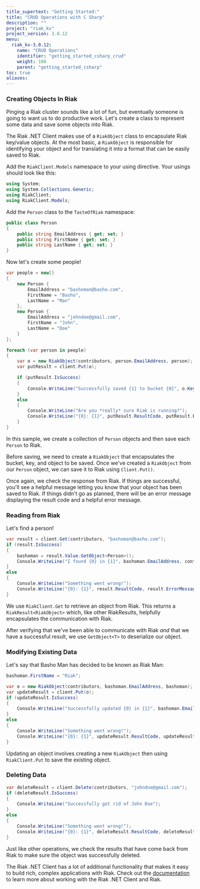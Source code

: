 ```yaml
---
title_supertext: "Getting Started:"
title: "CRUD Operations with C Sharp"
description: ""
project: "riak_kv"
project_version: 3.0.12
menu:
  riak_kv-3.0.12:
    name: "CRUD Operations"
    identifier: "getting_started_csharp_crud"
    weight: 100
    parent: "getting_started_csharp"
toc: true
aliases:
---
```


### Creating Objects In Riak

Pinging a Riak cluster sounds like a lot of fun, but eventually someone is going to want us to do productive work. Let's create a class to represent some data and save some objects into Riak.

The Riak .NET Client makes use of a `RiakObject` class to encapsulate Riak key/value objects. At the most basic, a `RiakObject` is responsible for identifying your object and for translating it into a format that can be easily saved to Riak.

Add the `RiakClient.Models` namespace to your using directive. Your usings should look like this:

```csharp
using System;
using System.Collections.Generic;
using RiakClient;
using RiakClient.Models;
```

Add the `Person` class to the `TasteOfRiak` namespace:

```csharp
public class Person
{
    public string EmailAddress { get; set; }
    public string FirstName { get; set; }
    public string LastName { get; set; }
}
```

Now let's create some people!

```csharp
var people = new[]
{
    new Person {
        EmailAddress = "bashoman@basho.com",
        FirstName = "Basho",
        LastName = "Man"
    },
    new Person {
        EmailAddress = "johndoe@gmail.com",
        FirstName = "John",
        LastName = "Doe"
    }
};

foreach (var person in people)
{
    var o = new RiakObject(contributors, person.EmailAddress, person);
    var putResult = client.Put(o);

    if (putResult.IsSuccess)
    {
        Console.WriteLine("Successfully saved {1} to bucket {0}", o.Key, o.Bucket);
    }
    else
    {
        Console.WriteLine("Are you *really* sure Riak is running?");
        Console.WriteLine("{0}: {1}", putResult.ResultCode, putResult.ErrorMessage);
    }
}
```

In this sample, we create a collection of `Person` objects and then save each `Person` to Riak.

Before saving, we need to create a `RiakObject` that encapsulates the bucket, key, and object to be saved. Once we've created a `RiakObject` from our `Person` object, we can save it to Riak using `Client.Put()`.

Once again, we check the response from Riak. If things are successful, you'll see a helpful message letting you know that your object has been saved to Riak. If things didn't go as planned, there will be an error message displaying the result code and a helpful error message.

### Reading from Riak

Let's find a person!

```csharp
var result = client.Get(contributors, "bashoman@basho.com");
if (result.IsSuccess)
{
    bashoman = result.Value.GetObject<Person>();
    Console.WriteLine("I found {0} in {1}", bashoman.EmailAddress, contributors);
}
else
{
    Console.WriteLine("Something went wrong!");
    Console.WriteLine("{0}: {1}", result.ResultCode, result.ErrorMessage);
}
```

We use `RiakClient.Get` to retrieve an object from Riak. This returns a `RiakResult<RiakObject>` which, like other RiakResults, helpfully encapsulates the communication with Riak.

After verifying that we've been able to communicate with Riak *and* that we have a successful result, we use `GetObject<T>` to deserialize our object.

### Modifying Existing Data

Let's say that Basho Man has decided to be known as Riak Man:

```csharp
bashoman.FirstName = "Riak";

var o = new RiakObject(contributors, bashoman.EmailAddress, bashoman);
var updateResult = client.Put(o);
if (updateResult.IsSuccess)
{
    Console.WriteLine("Successfully updated {0} in {1}", bashoman.EmailAddress, contributors);
}
else
{
    Console.WriteLine("Something went wrong!");
    Console.WriteLine("{0}: {1}", updateResult.ResultCode, updateResult.ErrorMessage);
}
```

Updating an object involves creating a new `RiakObject` then using `RiakClient.Put` to save the existing object.

### Deleting Data

```csharp
var deleteResult = client.Delete(contributors, "johndoe@gmail.com");
if (deleteResult.IsSuccess)
{
    Console.WriteLine("Successfully got rid of John Doe");
}
else
{
    Console.WriteLine("Something went wrong!");
    Console.WriteLine("{0}: {1}", deleteResult.ResultCode, deleteResult.ErrorMessage);
}
```

Just like other operations, we check the results that have come back from Riak to make sure the object was successfully deleted.

The Riak .NET Client has a lot of additional functionality that makes it easy to build rich, complex applications with Riak. Check out the [documentation](https://github.com/basho/riak-dotnet-client/wiki) to learn more about working with the Riak .NET Client and Riak.

